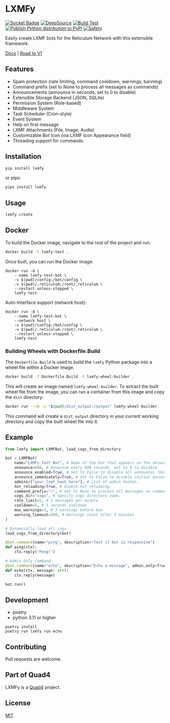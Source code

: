 # LXMFy

[![Socket Badge](https://socket.dev/api/badge/pypi/package/lxmfy/0.7.6?artifact_id=tar-gz)](https://socket.dev/pypi/package/lxmfy/overview)
[![DeepSource](https://app.deepsource.com/gh/lxmfy/LXMFy.svg/?label=active+issues&show_trend=true&token=H2_dIwKdYo9BgJkKMdhIORRD)](https://app.deepsource.com/gh/lxmfy/LXMFy/)
[![Build Test](https://github.com/lxmfy/LXMFy/actions/workflows/build-test.yml/badge.svg)](https://github.com/lxmfy/LXMFy/actions/workflows/build-test.yml)
[![Publish Python distribution to PyPI](https://github.com/lxmfy/LXMFy/actions/workflows/publish.yml/badge.svg)](https://github.com/lxmfy/LXMFy/actions/workflows/publish.yml)
[![Safety](https://github.com/lxmfy/LXMFy/actions/workflows/safety.yml/badge.svg)](https://github.com/lxmfy/LXMFy/actions/workflows/safety.yml)

Easily create LXMF bots for the Reticulum Network with this extensible framework.

[Docs](https://lxmfy.quad4.io) | [Road to V1](https://plane.quad4.io/spaces/issues/43d0b80cfd864a1b94025b175d1fdf64)

## Features

- Spam protection (rate limiting, command cooldown, warnings, banning)
- Command prefix (set to None to process all messages as commands)
- Announcements (announce in seconds, set to 0 to disable)
- Extensible Storage Backend (JSON, SQLite)
- Permission System (Role-based)
- Middleware System
- Task Scheduler (Cron-style)
- Event System
- Help on first message
- LXMF Attachments (File, Image, Audio)
- Customizable Bot Icon (via LXMF Icon Appearance field)
- Threading support for commands.

## Installation

```bash
pip install lxmfy
```
or pipx:

```bash
pipx install lxmfy
```

## Usage

```bash
lxmfy create
```

## Docker

To build the Docker image, navigate to the root of the project and run:

```bash
docker build -t lxmfy-test .
```

Once built, you can run the Docker image:

```
docker run -d \
    --name lxmfy-test-bot \
    -v $(pwd)/config:/bot/config \
    -v $(pwd)/.reticulum:/root/.reticulum \
    --restart unless-stopped \
    lxmfy-test
```

Auto-Interface support (network host):

```
docker run -d \
    --name lxmfy-test-bot \
    --network host \
    -v $(pwd)/config:/bot/config \
    -v $(pwd)/.reticulum:/root/.reticulum \
    --restart unless-stopped \
    lxmfy-test
```

### Building Wheels with Dockerfile.Build

The `Dockerfile.Build` is used to build the `lxmfy` Python package into a wheel file within a Docker image.

```bash
docker build -f Dockerfile.Build -t lxmfy-wheel-builder .
```

This will create an image named `lxmfy-wheel-builder`. To extract the built wheel file from the image, you can run a container from this image and copy the `dist` directory:

```bash
docker run --rm -v "$(pwd)/dist_output:/output" lxmfy-wheel-builder
```

This command will create a `dist_output` directory in your current working directory and copy the built wheel file into it.

## Example

```python
from lxmfy import LXMFBot, load_cogs_from_directory

bot = LXMFBot(
    name="LXMFy Test Bot", # Name of the bot that appears on the network.
    announce=600, # Announce every 600 seconds, set to 0 to disable.
    announce_enabled=True, # Set to False to disable all announces (both initial and periodic)
    announce_immediately=True, # Set to False to disable initial announce
    admins=["your_lxmf_hash_here"], # List of admin hashes.
    hot_reloading=True, # Enable hot reloading.
    command_prefix="/", # Set to None to process all messages as commands.
    cogs_dir="cogs", # Specify cogs directory name.
    rate_limit=5, # 5 messages per minute
    cooldown=5, # 5 seconds cooldown
    max_warnings=3, # 3 warnings before ban
    warning_timeout=300, # Warnings reset after 5 minutes
)

# Dynamically load all cogs
load_cogs_from_directory(bot)

@bot.command(name="ping", description="Test if bot is responsive")
def ping(ctx):
    ctx.reply("Pong!")

# Admin Only Command
@bot.command(name="echo", description="Echo a message", admin_only=True)
def echo(ctx, message: str):
    ctx.reply(message)

bot.run()
```

## Development

- poetry
- python 3.11 or higher

```
poetry install
poetry run lxmfy run echo
```

## Contributing

Pull requests are welcome.

## Part of Quad4

LXMFy is a [Quad4](https://github.com/Quad4-Software) project.

## License

[MIT](LICENSE)
